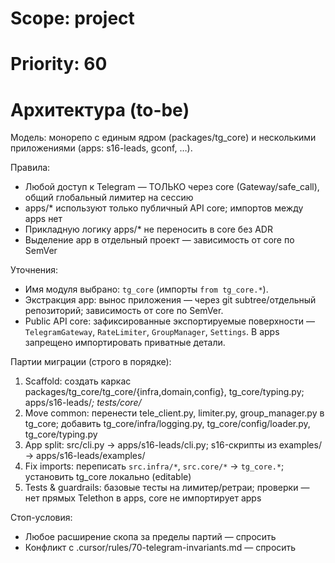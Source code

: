 # Scope: project
# Priority: 60
# Архитектура (to-be)

Модель: монорепо с единым ядром (packages/tg_core) и несколькими приложениями (apps: s16-leads, gconf, …).

Правила:
- Любой доступ к Telegram — ТОЛЬКО через core (Gateway/safe_call), общий глобальный лимитер на сессию
- apps/* используют только публичный API core; импортов между apps нет
- Прикладную логику apps/* не переносить в core без ADR
- Выделение app в отдельный проект — зависимость от core по SemVer

Уточнения:
- Имя модуля выбрано: `tg_core` (импорты `from tg_core.*`).
- Экстракция app: вынос приложения — через git subtree/отдельный репозиторий; зависимость от core по SemVer.
- Public API core: зафиксированные экспортируемые поверхности — `TelegramGateway`, `RateLimiter`, `GroupManager`, `Settings`. В apps запрещено импортировать приватные детали.

Партии миграции (строго в порядке):
1) Scaffold: создать каркас packages/tg_core/tg_core/{infra,domain,config}, tg_core/typing.py; apps/s16-leads/*; tests/core/*
2) Move common: перенести tele_client.py, limiter.py, group_manager.py в tg_core; добавить tg_core/infra/logging.py, tg_core/config/loader.py, tg_core/typing.py
3) App split: src/cli.py → apps/s16-leads/cli.py; s16-скрипты из examples/ → apps/s16-leads/examples/
4) Fix imports: переписать `src.infra/*`, `src.core/*` → `tg_core.*`; установить tg_core локально (editable)
5) Tests & guardrails: базовые тесты на лимитер/ретраи; проверки — нет прямых Telethon в apps, core не импортирует apps

Стоп-условия:
- Любое расширение скопа за пределы партий — спросить
- Конфликт с .cursor/rules/70-telegram-invariants.md — спросить
